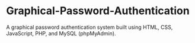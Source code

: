 # Graphical-Password-Authentication
A graphical password authentication system built using HTML, CSS, JavaScript, PHP, and MySQL (phpMyAdmin).
